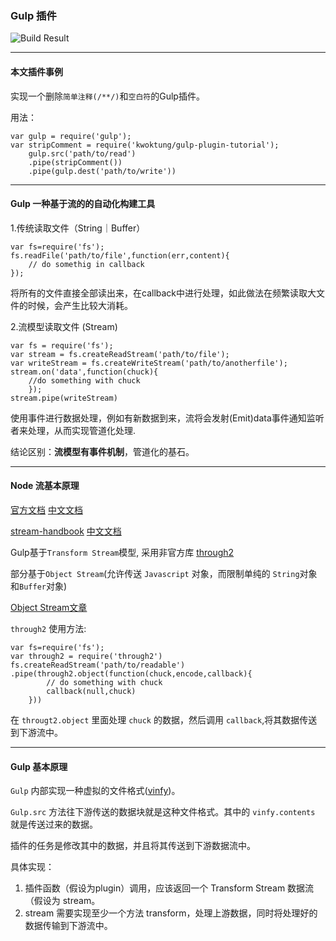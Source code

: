 ### Gulp 插件 

![Build Result](https://travis-ci.org/kwoktung/gulp-plugin-tutorial.svg?branch=master)

- - -

#### 本文插件事例

实现一个删除`简单注释(/**/)`和`空白符`的Gulp插件。

用法：

	var gulp = require('gulp');
	var stripComment = require('kwoktung/gulp-plugin-tutorial');
		gulp.src('path/to/read')
		.pipe(stripComment())
		.pipe(gulp.dest('path/to/write'))

- - - 

#### Gulp 一种基于流的的自动化构建工具

1.传统读取文件（String｜Buffer）

	var fs=require('fs');
	fs.readFile('path/to/file',function(err,content){
		// do somethig in callback
	});

将所有的文件直接全部读出来，在callback中进行处理，如此做法在频繁读取大文件的时候，会产生比较大消耗。

2.流模型读取文件 (Stream)
	
	var fs = require('fs');
	var stream = fs.createReadStream('path/to/file');
	var writeStream = fs.createWriteStream('path/to/anotherfile');
	stream.on('data',function(chuck){
		//do something with chuck 
		});
	stream.pipe(writeStream)

使用事件进行数据处理，例如有新数据到来，流将会发射(Emit)data事件通知监听者来处理，从而实现管道化处理.


结论区别：**流模型有事件机制**，管道化的基石。

- - - 

#### Node 流基本原理

[官方文档](https://nodejs.org/docs/latest/api/stream.html) [中文文档](http://nodeapi.ucdok.com/api/)

[stream-handbook](https://github.com/substack/stream-handbook) [中文文档](https://github.com/jabez128/stream-handbook)

Gulp基于`Transform Stream`模型, 采用非官方库 [through2](https://github.com/rvagg/through2)

部分基于`Object Stream`(允许传送 `Javascript` 对象，而限制单纯的 `String`对象和`Buffer`对象)

[Object Stream文章](https://nodesource.com/blog/understanding-object-streams/)

`through2` 使用方法:
	
	var fs=require('fs');
	var through2 = require('through2')
	fs.createReadStream('path/to/readable')
	.pipe(through2.object(function(chuck,encode,callback){
			// do something with chuck
			callback(null,chuck)
		}))

在 `througt2.object` 里面处理 `chuck` 的数据，然后调用 `callback`,将其数据传送到下游流中。

- - - 

#### Gulp 基本原理

`Gulp` 内部实现一种虚拟的文件格式([vinfy](https://github.com/gulpjs/vinyl))。

`Gulp.src` 方法往下游传送的数据块就是这种文件格式。其中的 `vinfy.contents` 就是传送过来的数据。

插件的任务是修改其中的数据，并且将其传送到下游数据流中。

具体实现：

1. 插件函数（假设为plugin）调用，应该返回一个 Transform Stream 数据流（假设为 stream。
2. stream 需要实现至少一个方法 transform，处理上游数据，同时将处理好的数据传输到下游流中。





